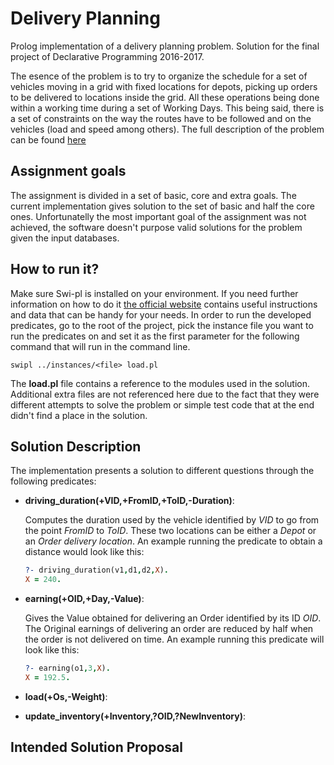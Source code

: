 # Delivery Planning
Prolog implementation of a delivery planning problem. Solution for the final project of Declarative Programming 2016-2017.

The esence of the problem is to try to organize the schedule for a set of vehicles moving in a grid with fixed locations for depots, picking up orders to be delivered to locations inside the grid. All these operations being done within a working time during a set of Working Days. This being said, there is a set of constraints on the way the routes have to be followed and on the vehicles (load and speed among others). The full description of the problem can be found [here](https://ai.vub.ac.be/node/1546)

## Assignment goals
The assignment is divided in a set of basic, core and extra goals. The current implementation gives solution to the set of basic and half the core ones. Unfortunatelly the most important goal of the assignment was not achieved, the software doesn't purpose valid solutions for the problem given the input databases.

## How to run it?
Make sure Swi-pl is installed on your environment. If you need further information on how to do it [the official website](http://www.swi-prolog.org/) contains useful instructions and data that can be handy for your needs.
In order to run the developed predicates, go to the root of the project, pick the instance file you want to run the predicates on and set it as the first parameter for the following command that will run in the command line.
```
swipl ../instances/<file> load.pl
```
The **load.pl** file contains a reference to the modules used in the solution. Additional extra files are not referenced here due to the fact that they were different attempts to solve the problem or simple test code that at the end didn't find a place in the solution.

## Solution Description
The implementation presents a solution to different questions through the following predicates:
* **driving_duration(+VID,+FromID,+ToID,-Duration)**:

    Computes the duration used by the vehicle identified by _VID_ to go from the point _FromID_ to _ToID_. These two locations can be either a *Depot* or an *Order delivery location*. An example running the predicate to obtain a distance would look like this:
    ```prolog
    ?- driving_duration(v1,d1,d2,X).
    X = 240.
    ```

* **earning(+OID,+Day,-Value)**:

    Gives the Value obtained for delivering an Order identified by its ID _OID_. The Original earnings of delivering an order are reduced by half when the order is not delivered on time. An example running this predicate will look like this:
    ```prolog
    ?- earning(o1,3,X).
    X = 192.5.
    ```
      
* **load(+Os,-Weight)**:
* **update_inventory(+Inventory,?OID,?NewInventory)**:

## Intended Solution Proposal
